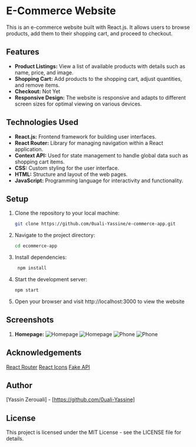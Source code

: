 # E-Commerce Website

This is an e-commerce website built with React.js. It allows users to browse products, add them to their shopping cart, and proceed to checkout.

## Features

- **Product Listings:** View a list of available products with details such as name, price, and image.
- **Shopping Cart:** Add products to the shopping cart, adjust quantities, and remove items.
- **Checkout:** Not Yet
- **Responsive Design:** The website is responsive and adapts to different screen sizes for optimal viewing on various devices.

## Technologies Used

- **React.js:** Frontend framework for building user interfaces.
- **React Router:** Library for managing navigation within a React application.
- **Context API:** Used for state management to handle global data such as shopping cart items.
- **CSS:** Custom styling for the user interface.
- **HTML:** Structure and layout of the web pages.
- **JavaScript:** Programming language for interactivity and functionality.

## Setup

1. Clone the repository to your local machine:

   ```bash
   git clone https://github.com/0uali-Yassine/e-commerce-app.git

2. Navigate to the project directory:

    ```bash
    cd ecommerce-app

3. Install dependencies:

   ```bash
    npm install

4. Start the development server:
    ```bash
    npm start

5. Open your browser and visit http://localhost:3000 to view the website

## Screenshots
1. **Homepage:**
![Homepage](./src/screenShot/ecomm-image.png)
![Homepage](./src/screenShot/ecomm-image3.png)
![Phone](./src/screenShot/iPhone-12-iOS-14-localhost-1.png)
![Phone](./src/screenShot/iPhone-12-iOS-14-localhost.png)


## Acknowledgements

[React Router](https://www.npmjs.com/package/react-router-dom)
[React Icons](https://react-icons.github.io/react-icons)
[Fake API](https://fakestoreapi.com/docs)

## Author
[Yassin Zerouali] - [https://github.com/0uali-Yassine]

## License
This project is licensed under the MIT License - see the LICENSE file for details.



